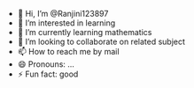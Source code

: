 - 👋 Hi, I’m @Ranjini123897
- 👀 I’m interested in learning
- 🌱 I’m currently learning mathematics
- 💞️ I’m looking to collaborate on related subject
- 📫 How to reach me by mail
- 😄 Pronouns: ...
- ⚡ Fun fact: good

<!---
Ranjini123897/Ranjini123897 is a ✨ special ✨ repository because its `README.md` (this file) appears on your GitHub profile.
You can click the Preview link to take a look at your changes.
--->
